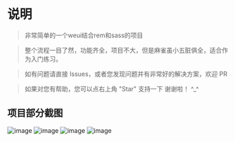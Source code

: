 # 说明

> 非常简单的一个weui结合rem和sass的项目

> 整个流程一目了然，功能齐全，项目不大，但是麻雀虽小五脏俱全，适合作为入门练习。

> 如有问题请直接 Issues，或者您发现问题并有非常好的解决方案，欢迎 PR

> 如果对您有帮助，您可以点右上角 "Star" 支持一下 谢谢啦！ ^_^


## 项目部分截图
![image](https://github.com/guo11111/vue2-demo/blob/master/static/images/img1.png)
![image](https://github.com/guo11111/vue2-demo/blob/master/static/images/img2.jpg)
![image](https://github.com/guo11111/vue2-demo/blob/master/static/images/img3.png)
![image](https://github.com/guo11111/vue2-demo/blob/master/static/images/img4.png)

